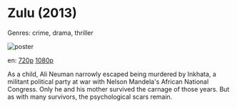 # Zulu (2013)

Genres: crime, drama, thriller

![poster](http://image.tmdb.org/t/p/w500/xg7Dh7mjevDgznqw9JHYccNo9ZQ.jpg)

en:
  [720p](magnet:?xt=urn:btih:09F7A610C2DCD0D2494A166D4EB66C7386F3E880&tr=udp://glotorrents.pw:6969/announce&tr=udp://tracker.opentrackr.org:1337/announce&tr=udp://torrent.gresille.org:80/announce&tr=udp://tracker.openbittorrent.com:80&tr=udp://tracker.coppersurfer.tk:6969&tr=udp://tracker.leechers-paradise.org:6969&tr=udp://p4p.arenabg.ch:1337&tr=udp://tracker.internetwarriors.net:1337)
  [1080p](magnet:?xt=urn:btih:051BC8B1398722C83AB88DC48015D8731A773C3A&tr=udp://glotorrents.pw:6969/announce&tr=udp://tracker.opentrackr.org:1337/announce&tr=udp://torrent.gresille.org:80/announce&tr=udp://tracker.openbittorrent.com:80&tr=udp://tracker.coppersurfer.tk:6969&tr=udp://tracker.leechers-paradise.org:6969&tr=udp://p4p.arenabg.ch:1337&tr=udp://tracker.internetwarriors.net:1337)
  


As a child, Ali Neuman narrowly escaped being murdered by Inkhata, a militant political party at war with Nelson Mandela's African National Congress. Only he and his mother survived the carnage of those years. But as with many survivors, the psychological scars remain.